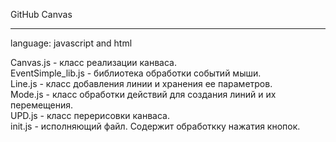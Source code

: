 GitHub Canvas
<hr>

language: javascript and html <br>

Canvas.js - класс реализации канваса. <br>
EventSimple_lib.js - библиотека обработки событий мыши. <br>
Line.js - класс добавления линии и хранения ее параметров. <br>
Mode.js - класс обработки действий для создания линий и их перемещения. <br>
UPD.js - класс перерисовки канваса. <br>
init.js - исполняющий файл. Содержит обработкку нажатия кнопок. <br>

